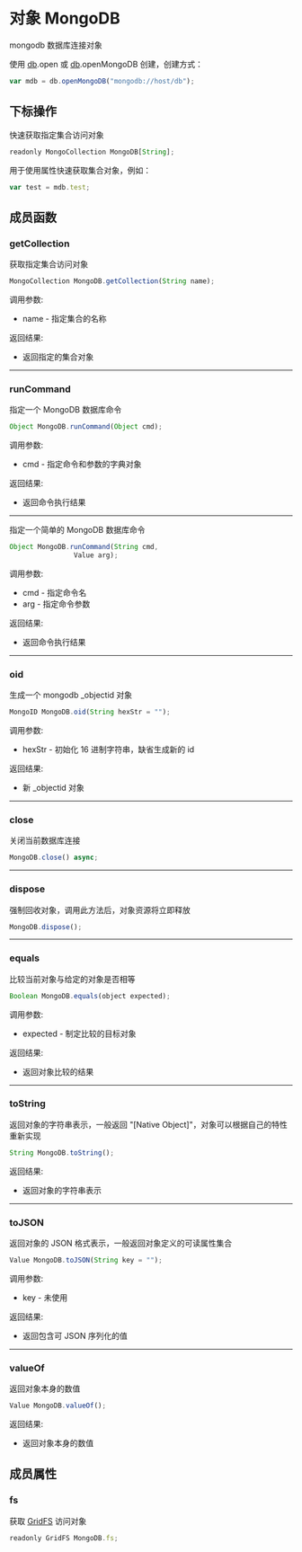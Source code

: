 # 对象 MongoDB
mongodb 数据库连接对象

使用 [db](../../module/ifs/db.md).open 或 [db](../../module/ifs/db.md).openMongoDB 创建，创建方式：
```JavaScript
var mdb = db.openMongoDB("mongodb://host/db");
```
## 下标操作
        
快速获取指定集合访问对象
```JavaScript
readonly MongoCollection MongoDB[String];
```

用于使用属性快速获取集合对象，例如：
```JavaScript
var test = mdb.test;
```

## 成员函数
        
### getCollection
获取指定集合访问对象
```JavaScript
MongoCollection MongoDB.getCollection(String name);
```

调用参数:
* name - 指定集合的名称

返回结果:
* 返回指定的集合对象

--------------------------
### runCommand
指定一个 MongoDB 数据库命令
```JavaScript
Object MongoDB.runCommand(Object cmd);
```

调用参数:
* cmd - 指定命令和参数的字典对象

返回结果:
* 返回命令执行结果

--------------------------
指定一个简单的 MongoDB 数据库命令
```JavaScript
Object MongoDB.runCommand(String cmd,
                Value arg);
```

调用参数:
* cmd - 指定命令名
* arg - 指定命令参数

返回结果:
* 返回命令执行结果

--------------------------
### oid
生成一个 mongodb _objectid 对象
```JavaScript
MongoID MongoDB.oid(String hexStr = "");
```

调用参数:
* hexStr - 初始化 16 进制字符串，缺省生成新的 id

返回结果:
* 新 _objectid 对象

--------------------------
### close
关闭当前数据库连接
```JavaScript
MongoDB.close() async;
```

--------------------------
### dispose
强制回收对象，调用此方法后，对象资源将立即释放
```JavaScript
MongoDB.dispose();
```

--------------------------
### equals
比较当前对象与给定的对象是否相等
```JavaScript
Boolean MongoDB.equals(object expected);
```

调用参数:
* expected - 制定比较的目标对象

返回结果:
* 返回对象比较的结果

--------------------------
### toString
返回对象的字符串表示，一般返回 "[Native Object]"，对象可以根据自己的特性重新实现
```JavaScript
String MongoDB.toString();
```

返回结果:
* 返回对象的字符串表示

--------------------------
### toJSON
返回对象的 JSON 格式表示，一般返回对象定义的可读属性集合
```JavaScript
Value MongoDB.toJSON(String key = "");
```

调用参数:
* key - 未使用

返回结果:
* 返回包含可 JSON 序列化的值

--------------------------
### valueOf
返回对象本身的数值
```JavaScript
Value MongoDB.valueOf();
```

返回结果:
* 返回对象本身的数值

## 成员属性
        
### fs
获取 [GridFS](GridFS.md) 访问对象
```JavaScript
readonly GridFS MongoDB.fs;
```

